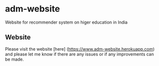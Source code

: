 # adm-website
Website for recommender system on higer education in India

## Website
Please visit the website [here] (https://www.adm-website.herokuapp.com) and please let me know if there
are any issues or if any improvements can be made.
